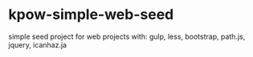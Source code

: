 # kpow-simple-web-seed
simple seed project for web projects with: gulp, less, bootstrap, path.js, jquery, icanhaz.ja
